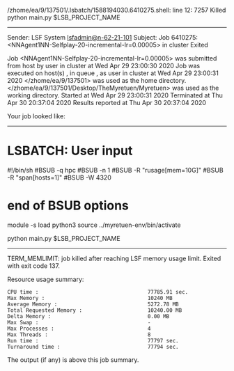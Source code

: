 /zhome/ea/9/137501/.lsbatch/1588194030.6410275.shell: line 12:  7257 Killed                  python main.py $LSB_PROJECT_NAME

------------------------------------------------------------
Sender: LSF System <lsfadmin@n-62-21-101>
Subject: Job 6410275: <NNAgent1NN-Selfplay-20-incremental-lr=0.00005> in cluster <dcc> Exited

Job <NNAgent1NN-Selfplay-20-incremental-lr=0.00005> was submitted from host <n-62-30-6> by user <s183914> in cluster <dcc> at Wed Apr 29 23:00:30 2020
Job was executed on host(s) <n-62-21-101>, in queue <hpc>, as user <s183914> in cluster <dcc> at Wed Apr 29 23:00:31 2020
</zhome/ea/9/137501> was used as the home directory.
</zhome/ea/9/137501/Desktop/TheMyretuen/Myretuen> was used as the working directory.
Started at Wed Apr 29 23:00:31 2020
Terminated at Thu Apr 30 20:37:04 2020
Results reported at Thu Apr 30 20:37:04 2020

Your job looked like:

------------------------------------------------------------
# LSBATCH: User input
#!/bin/sh
#BSUB -q hpc
#BSUB -n 1
#BSUB -R "rusage[mem=10G]"
#BSUB -R "span[hosts=1]"
#BSUB -W 4320
# end of BSUB options

module -s load python3
source ../myretuen-env/bin/activate

python main.py $LSB_PROJECT_NAME


------------------------------------------------------------

TERM_MEMLIMIT: job killed after reaching LSF memory usage limit.
Exited with exit code 137.

Resource usage summary:

    CPU time :                                   77785.91 sec.
    Max Memory :                                 10240 MB
    Average Memory :                             5272.78 MB
    Total Requested Memory :                     10240.00 MB
    Delta Memory :                               0.00 MB
    Max Swap :                                   -
    Max Processes :                              4
    Max Threads :                                8
    Run time :                                   77797 sec.
    Turnaround time :                            77794 sec.

The output (if any) is above this job summary.

